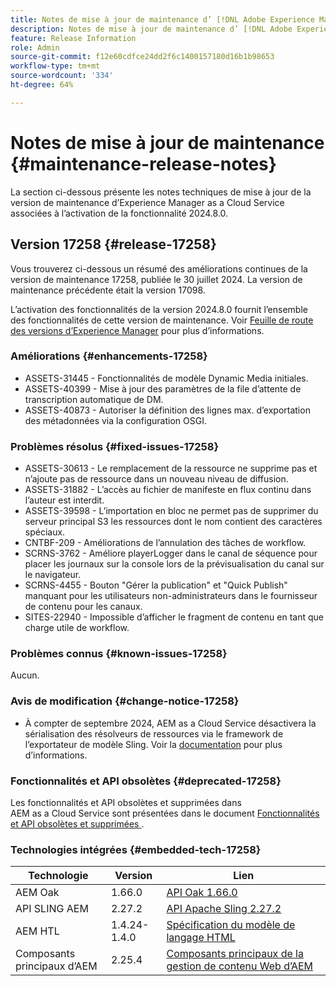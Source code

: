 ```yaml
---
title: Notes de mise à jour de maintenance d’ [!DNL Adobe Experience Manager]  as a Cloud Service associées à l’activation de la fonctionnalité 2024.8.0.
description: Notes de mise à jour de maintenance d’ [!DNL Adobe Experience Manager]  as a Cloud Service associées à l’activation de la fonctionnalité 2024.8.0.
feature: Release Information
role: Admin
source-git-commit: f12e60cdfce24dd2f6c1400157180d16b1b98653
workflow-type: tm+mt
source-wordcount: '334'
ht-degree: 64%

---
```


# Notes de mise à jour de maintenance {#maintenance-release-notes}

La section ci-dessous présente les notes techniques de mise à jour de la version de maintenance d’Experience Manager as a Cloud Service associées à l’activation de la fonctionnalité 2024.8.0.

## Version 17258 {#release-17258}

Vous trouverez ci-dessous un résumé des améliorations continues de la version de maintenance 17258, publiée le 30 juillet 2024. La version de maintenance précédente était la version 17098.

L’activation des fonctionnalités de la version 2024.8.0 fournit l’ensemble des fonctionnalités de cette version de maintenance. Voir [Feuille de route des versions d’Experience Manager](https://experienceleague.adobe.com/fr/docs/experience-manager-release-information/aem-release-updates/update-releases-roadmap) pour plus d’informations.

### Améliorations {#enhancements-17258}

* ASSETS-31445 - Fonctionnalités de modèle Dynamic Media initiales.
* ASSETS-40399 - Mise à jour des paramètres de la file d’attente de transcription automatique de DM.
* ASSETS-40873 - Autoriser la définition des lignes max. d’exportation des métadonnées via la configuration OSGI.

### Problèmes résolus {#fixed-issues-17258}

* ASSETS-30613 - Le remplacement de la ressource ne supprime pas et n’ajoute pas de ressource dans un nouveau niveau de diffusion.
* ASSETS-31882 - L’accès au fichier de manifeste en flux continu dans l’auteur est interdit.
* ASSETS-39598 - L’importation en bloc ne permet pas de supprimer du serveur principal S3 les ressources dont le nom contient des caractères spéciaux.
* CNTBF-209 - Améliorations de l’annulation des tâches de workflow.
* SCRNS-3762 - Améliore playerLogger dans le canal de séquence pour placer les journaux sur la console lors de la prévisualisation du canal sur le navigateur.
* SCRNS-4455 - Bouton &quot;Gérer la publication&quot; et &quot;Quick Publish&quot; manquant pour les utilisateurs non-administrateurs dans le fournisseur de contenu pour les canaux.
* SITES-22940 - Impossible d’afficher le fragment de contenu en tant que charge utile de workflow.

### Problèmes connus {#known-issues-17258}

Aucun.

### Avis de modification {#change-notice-17258}

* À compter de septembre 2024, AEM as a Cloud Service désactivera la sérialisation des résolveurs de ressources via le framework de l’exportateur de modèle Sling. Voir la [documentation](/help/implementing/developing/hybrid/disallow-the-serialization-of-resourceresolvers-via-sling-model-exporter.md) pour plus d’informations.

### Fonctionnalités et API obsolètes {#deprecated-17258}

Les fonctionnalités et API obsolètes et supprimées dans AEM as a Cloud Service sont présentées dans le document [Fonctionnalités et API obsolètes et supprimées ](/help/release-notes/deprecated-removed-features.md).

### Technologies intégrées {#embedded-tech-17258}

| Technologie | Version | Lien |
|---|---|---|
| AEM Oak | 1.66.0 | [API Oak 1.66.0](https://www.javadoc.io/doc/org.apache.jackrabbit/oak-api/1.66.0/index.html) |
| API SLING AEM | 2.27.2 | [API Apache Sling 2.27.2](https://www.javadoc.io/doc/org.apache.sling/org.apache.sling.api/latest/index.html) |
| AEM HTL | 1.4.24-1.4.0 | [Spécification du modèle de langage HTML](https://github.com/adobe/htl-spec) |
| Composants principaux d’AEM | 2.25.4 | [Composants principaux de la gestion de contenu Web d’AEM](https://github.com/adobe/aem-core-wcm-components) |
